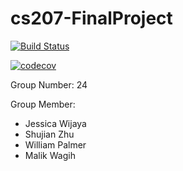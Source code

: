 # cs207-FinalProject

[![Build Status](https://travis-ci.org/we-the-diff/cs207-FinalProject.svg?branch=master)](https://travis-ci.org/we-the-diff/cs207-FinalProject.svg?branch=master)

[![codecov](https://codecov.io/gh/we-the-diff/cs207-FinalProject/branch/master/graph/badge.svg)](https://codecov.io/gh/we-the-diff/cs207-FinalProject)


Group Number: 24

Group Member:
* Jessica Wijaya
* Shujian Zhu
* William Palmer
* Malik Wagih

